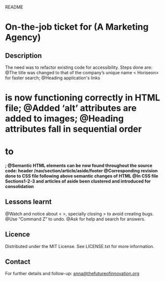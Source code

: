 README

# On-the-job ticket for <Horiseon> (A Marketing Agency)

## Description

The need was to refactor existing code for accessibility. Steps done are:
@The title <website> was changed to that of the company’s unique name < Horiseon> for faster search;
@Heading application's links <h1> is now functioning correctly in HTML file;
@Added ‘alt’ attributes are added to images; 
@Heading attributes fall in sequential order <h1> to <h4>; 
@Semantic HTML elements can be now found throughout the source code: header /nav/section/article/aside/footer
@Corresponding revision done to CSS file following above semantic changes of HTML
@In CSS file Sections1-2-3 and articles of aside been clustered and introduced for consolidation 

## Lessons learnt

@Watch and notice about < >, specially closing > to avoid creating bugs. 
@Use “Command Z” to undo. 
@Ask for help and search for answers. 

## Licence

Distributed under the MIT License. See LICENSE.txt for more information.

## Contact

For further details and follow-up: anna@thefutureofinnovation.org
